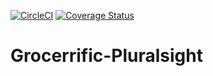 [![CircleCI](https://circleci.com/gh/Kenec/Grocerrific-Pluralsight/tree/master.svg?style=svg&circle-token=66d27502ad089512daf45d53c563508b66dbb8e7)](https://circleci.com/gh/Kenec/Grocerrific-Pluralsight/tree/master)
[![Coverage Status](https://coveralls.io/repos/github/Kenec/Grocerrific-Pluralsight/badge.svg?branch=master)](https://coveralls.io/github/Kenec/Grocerrific-Pluralsight?branch=master)
# Grocerrific-Pluralsight
